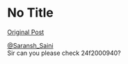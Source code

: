 # No Title

[Original Post](https://discourse.onlinedegree.iitm.ac.in/t/169029/397)

<p><a class="mention" href="/u/saransh_saini">@Saransh_Saini</a><br>
Sir can you please check 24f2000940?</p>